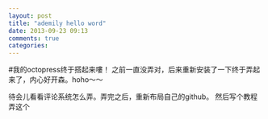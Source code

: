```yaml
---
layout: post
title: "ademily hello word"
date: 2013-09-23 09:13
comments: true
categories: 
---
```

#我的octopress终于搭起来嘍！
之前一直没弄对，后来重新安装了一下终于弄起来了，内心好开森。hoho～～

待会儿看看评论系统怎么弄。弄完之后，重新布局自己的github。
然后写个教程弄这个
